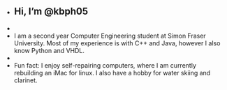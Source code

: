 - ## Hi, I’m @kbph05
-
- I am a second year Computer Engineering student at Simon Fraser University. Most of my experience is with C++ and Java, however I also know Python and VHDL.
-
- Fun fact: I enjoy self-repairing computers, where I am currently rebuilding an iMac for linux. I also have a hobby for water skiing and clarinet.

<!---
kbph05/kbph05 is a ✨ special ✨ repository because its `README.md` (this file) appears on your GitHub profile.
You can click the Preview link to take a look at your changes.
--->
